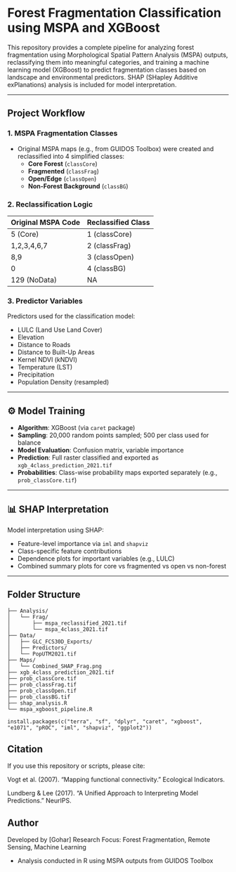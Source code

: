 
# Forest Fragmentation Classification using MSPA and XGBoost

This repository provides a complete pipeline for analyzing forest fragmentation using Morphological Spatial Pattern Analysis (MSPA) outputs, reclassifying them into meaningful categories, and training a machine learning model (XGBoost) to predict fragmentation classes based on landscape and environmental predictors. SHAP (SHapley Additive exPlanations) analysis is included for model interpretation.

---

##  Project Workflow

### 1. MSPA Fragmentation Classes
- Original MSPA maps (e.g., from GUIDOS Toolbox) were created and reclassified into 4 simplified classes:
  - **Core Forest** (`classCore`)
  - **Fragmented** (`classFrag`)
  - **Open/Edge** (`classOpen`)
  - **Non-Forest Background** (`classBG`)

### 2. Reclassification Logic

| Original MSPA Code | Reclassified Class |
|--------------------|--------------------|
| 5 (Core)           | 1 (classCore)      |
| 1,2,3,4,6,7        | 2 (classFrag)      |
| 8,9                | 3 (classOpen)      |
| 0                  | 4 (classBG)        |
| 129 (NoData)       | NA                 |

### 3. Predictor Variables
Predictors used for the classification model:

- LULC (Land Use Land Cover)
- Elevation
- Distance to Roads
- Distance to Built-Up Areas
- Kernel NDVI (kNDVI)
- Temperature (LST)
- Precipitation
- Population Density (resampled)

---

## ⚙️ Model Training

- **Algorithm**: XGBoost (via `caret` package)
- **Sampling**: 20,000 random points sampled; 500 per class used for balance
- **Model Evaluation**: Confusion matrix, variable importance
- **Prediction**: Full raster classified and exported as `xgb_4class_prediction_2021.tif`
- **Probabilities**: Class-wise probability maps exported separately (e.g., `prob_classCore.tif`)

---

## 📊 SHAP Interpretation

Model interpretation using SHAP:

- Feature-level importance via `iml` and `shapviz`
- Class-specific feature contributions
- Dependence plots for important variables (e.g., LULC)
- Combined summary plots for core vs fragmented vs open vs non-forest

---

##  Folder Structure

```text
├── Analysis/
│   └── Frag/
│       ├── mspa_reclassified_2021.tif
│       └── mspa_4class_2021.tif
├── Data/
│   ├── GLC_FCS30D_Exports/
│   ├── Predictors/
│   └── PopUTM2021.tif
├── Maps/
│   └── Combined_SHAP_Frag.png
├── xgb_4class_prediction_2021.tif
├── prob_classCore.tif
├── prob_classFrag.tif
├── prob_classOpen.tif
├── prob_classBG.tif
├── shap_analysis.R
└── mspa_xgboost_pipeline.R

install.packages(c("terra", "sf", "dplyr", "caret", "xgboost", "e1071", "pROC", "iml", "shapviz", "ggplot2"))
```
##  Citation
If you use this repository or scripts, please cite:

Vogt et al. (2007). “Mapping functional connectivity.” Ecological Indicators.

Lundberg & Lee (2017). “A Unified Approach to Interpreting Model Predictions.” NeurIPS.


##  Author
Developed by [Gohar]
Research Focus: Forest Fragmentation, Remote Sensing, Machine Learning
 - Analysis conducted in R using MSPA outputs from GUIDOS Toolbox
